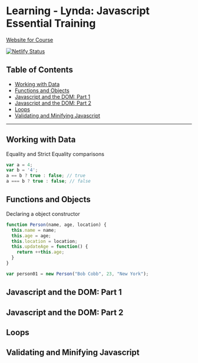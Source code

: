 # Learning - Lynda: Javascript Essential Training

[Website for Course](https://learning-feb-2019-javascript-essential-training.netlify.com)

[![Netlify Status](https://api.netlify.com/api/v1/badges/47da4dd3-3f91-41bb-929a-016fa73ca8f2/deploy-status)](https://app.netlify.com/sites/learning-feb-2019-javascript-essential-training/deploys)

## Table of Contents

* [Working with Data](#working-with-data)
* [Functions and Objects](#functions-and-objects)
* [Javascript and the DOM: Part 1](#javascript-and-the-dom-part-1)
* [Javascript and the DOM: Part 2](#javascript-and-the-dom-part-2)
* [Loops](loops)
* [Validating and Minifying Javascript](validating-and-minifying-javascript)

---

## Working with Data

Equality and Strict Equality comparisons

```javascript
var a = 4;
var b = '4';
a == b ? true : false; // true
a === b ? true : false; // false
```

## Functions and Objects

Declaring a object constructor

```javascript
function Person(name, age, location) {
  this.name = name;
  this.age = age;
  this.location = location;
  this.updateAge = function() {
    return ++this.age;
  }
}

var person01 = new Person("Bob Cobb", 23, "New York");
```

## Javascript and the DOM: Part 1

## Javascript and the DOM: Part 2

## Loops

## Validating and Minifying Javascript